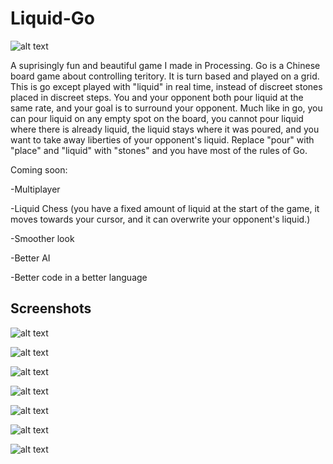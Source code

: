 # Liquid-Go

![alt text](https://github.com/akriegman/Liquid-Go/blob/master/Photos/Screen%20Shot%202019-08-05%20at%2010.34.20%20PM.png?raw=true "Logo Title Text 1")

A suprisingly fun and beautiful game I made in Processing. Go is a Chinese board game about controlling teritory. It is turn based and played on a grid. This is go except played with "liquid" in real time, instead of discreet stones placed in discreet steps. You and your opponent both pour liquid at the same rate, and your goal is to surround your opponent. Much like in go, you can pour liquid on any empty spot on the board, you cannot pour liquid where there is already liquid, the liquid stays where it was poured, and you want to take away liberties of your opponent's liquid. Replace "pour" with "place" and "liquid" with "stones" and you have most of the rules of Go.

Coming soon:

-Multiplayer

-Liquid Chess (you have a fixed amount of liquid at the start of the game, it moves towards your cursor, and it can overwrite your opponent's liquid.)

-Smoother look

-Better AI

-Better code in a better language

## Screenshots

![alt text](https://github.com/akriegman/Liquid-Go/blob/master/Photos/Screen%20Shot%202019-08-12%20at%208.46.04%20PM.png?raw=true "Screenshot")

![alt text](https://github.com/akriegman/Liquid-Go/blob/master/Photos/image5418.png?raw=true "Screenshot")

![alt text](https://github.com/akriegman/Liquid-Go/blob/master/Photos/image2254.png?raw=true "A later version with a different style, see the other branch.")

![alt text](https://github.com/akriegman/Liquid-Go/blob/master/Photos/image6141.png?raw=true "A later version with a different style, see the other branch.")

![alt text](https://github.com/akriegman/Liquid-Go/blob/master/Photos/image1755.png?raw=true "Screenshot")

![alt text](https://github.com/akriegman/Liquid-Go/blob/master/Photos/image3220.png?raw=true "Screenshot")

![alt text](https://github.com/akriegman/Liquid-Go/blob/master/Photos/image5202.png?raw=true "Screenshot")
